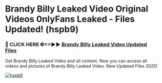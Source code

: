 # Brandy Billy Leaked Video Original Videos 0nlyFans Leaked - Files Updated! (hspb9)

<h3>🔴 CLICK HERE 🌐==►► <a href="https://tinyurl.com/2jnfzry5" rel="nofollow">Brandy Billy Leaked Video Updated Files</a></h3>

Get Brandy Billy Leaked Video and all content. Now you can access all videos and pictures of Brandy Billy Leaked Video. New Updated Files 2025!

[![hspb9](https://i.imgur.com/GyGTBgg.gif)](https://tinyurl.com/2jnfzry5)
